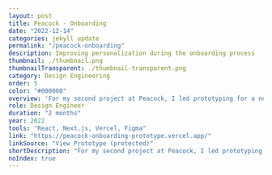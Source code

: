 ```yaml
---
layout: post
title: Peacock - Onboarding
date: "2022-12-14"
categories: jekyll update
permalink: "/peacock-onboarding"
description: Improving personalization during the onboarding process
thumbnail: ./thumbnail.png
thumbnailTransparent: ./thumbnail-transparent.png
category: Design Engineering
order: 5
color: "#000000"
overview: 'For my second project at Peacock, I led prototyping for a new and improved onboarding experience alongside a team of designers. The main focus of our efforts was improving how users personalize their experience when signing up on desktop web. To this end, I built a number of early-stage, "gray box" prototypes to explore different interaction paradigms like a deck of cards and a slot machine. Due to data science and engineering constraints, we moved toward a grid approach for subsequent prototypes. The designers quickly tested an initial Figma prototype in an unmoderated setting before I built a more robust version for a moderated user test in the lab. Following that test, I aided designers in refining the spec for engineering by giving them a control panel to adjust the properties of the interactions and animations I was implementing. This project was a wonderful opportunity to lead my first prototyping effort, work closely with designers early in the process, play a pivotal role in a lab session, and push the limits of my skills designing with code. Once in production, 60% of new users completed the personalization process – even with the option to skip at each step – which was far above our initial hypothesis. Note: the prototype works best on Chrome at a screen size around 1400x900.'
role: Design Engineer
duration: "2 months"
year: 2022
tools: "React, Next.js, Vercel, Figma"
link: "https://peacock-onboarding-prototype.vercel.app/"
linkSource: "View Prototype (protected)"
shortDescription: "For my second project at Peacock, I led prototyping for a new and improved onboarding experience. It was a wonderful opportunity to lead, work with designers early in the process, play a pivotal role in a lab session, and push the limits of my skills implementing interactions and animations."
noIndex: true
---
```

